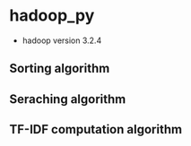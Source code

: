 # hadoop_py
* hadoop version 3.2.4
## Sorting algorithm
## Seraching algorithm
## TF-IDF computation algorithm
